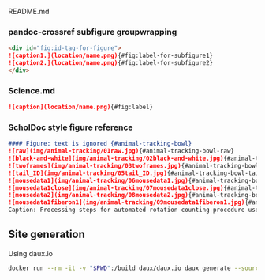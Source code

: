 README.md




### pandoc-crossref subfigure groupwrapping
```markdown
<div id="fig:id-tag-for-figure">
![caption1.](location/name.png){#fig:label-for-subfigure1}
![caption2.](location/name.png){#fig:label-for-subfigure2}
</div>
 ```


### Science.md
```markdown
![caption](location/name.png){#fig:label}
 ```


### ScholDoc style figure reference
```markdown
#### Figure: text is ignored {#animal-tracking-bowl}
![raw](img/animal-tracking/01raw.jpg){#animal-tracking-bowl-raw}
![black-and-white](img/animal-tracking/02black-and-white.jpg){#animal-tracking-bowl-black-and-white}
![twoframes](img/animal-tracking/03twoframes.jpg){#animal-tracking-bowl-twoframes}
![tail_ID](img/animal-tracking/05tail_ID.jpg){#animal-tracking-bowl-tail_ID}
![mousedata1](img/animal-tracking/06mousedata1.jpg){#animal-tracking-bowl-mousedata1}
![mousedata1close](img/animal-tracking/07mousedata1close.jpg){#animal-tracking-bowl-mousedata1close}
![mousedata2](img/animal-tracking/08mousedata2.jpg){#animal-tracking-bowl-mousedata2}
![mousedata1fiberon1](img/animal-tracking/09mousedata1fiberon1.jpg){#animal-tracking-bowl-mousedata1fiberon1}
Caption: Processing steps for automated rotation counting procedure used in hemiparkinsonian mouse study
```


## Site generation

Using daux.io
```bash
docker run --rm -it -v "$PWD":/build daux/daux.io daux generate --source=body --destination=static
```
